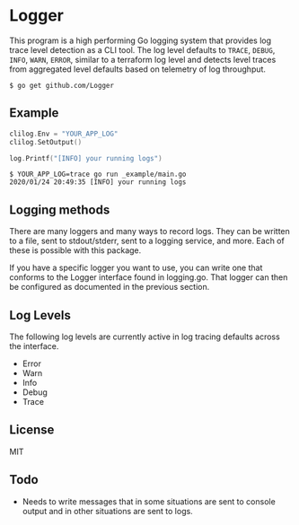 Logger
==========



This program is a high performing Go logging system that provides log trace level detection as a CLI tool.
The log level defaults to `TRACE`, `DEBUG`, `INFO`, `WARN`, `ERROR`, similar to a terraform log level and detects level traces from aggregated level defaults based on telemetry of log throughput.

```console
$ go get github.com/Logger
```

## Example

```go
clilog.Env = "YOUR_APP_LOG"
clilog.SetOutput()

log.Printf("[INFO] your running logs")
```

```console
$ YOUR_APP_LOG=trace go run _example/main.go
2020/01/24 20:49:35 [INFO] your running logs
```


## Logging methods
There are many loggers and many ways to record logs. They can be written to a file, sent to stdout/stderr, sent to a logging service, and more. Each of these is possible with this package.

If you have a specific logger you want to use, you can write one that conforms to the Logger interface found in logging.go. That logger can then be configured as documented in the previous section.


## Log Levels
The following log levels are currently active in log tracing defaults across the interface.

- Error
- Warn
- Info
- Debug
- Trace

## License
MIT


## Todo

 - Needs to write messages that in some situations are sent to console output and in other situations are sent to logs. 
 
